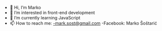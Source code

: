 - 👋 Hi, I’m Marko
- 👀 I’m interested in front-end development
- 🌱 I’m currently learning JavaScript
- 📫 How to reach me: -mark.sost@gmail.com
                      -Facebook: Marko Šoštarić

<!---
msostaric-hub/msostaric-hub is a ✨ special ✨ repository because its `README.md` (this file) appears on your GitHub profile.
You can click the Preview link to take a look at your changes.
--->
